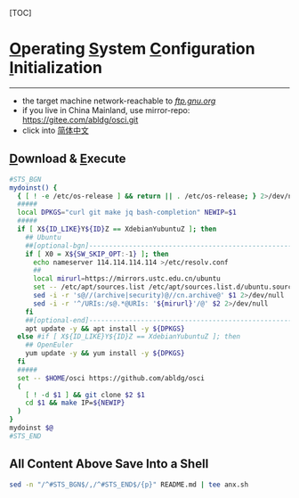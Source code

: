 [TOC]

# <u>O</u>perating <u>S</u>ystem <u>C</u>onfiguration <u>I</u>nitialization
----

- the target machine network-reachable to *[ftp.gnu.org](https://ftp.gnu.org/gnu)*
- if you live in China Mainland, use mirror-repo: <https://gitee.com/abldg/osci.git>
- click into [简体中文](README_zh.md)

## <u>D</u>ownload & <u>E</u>xecute

```bash
#STS_BGN
mydoinst() {
  { [ ! -e /etc/os-release ] && return || . /etc/os-release; } 2>/dev/null
  #####
  local DPKGS="curl git make jq bash-completion" NEWIP=$1
  #####
  if [ X${ID_LIKE}Y${ID}Z == XdebianYubuntuZ ]; then
    ## Ubuntu
    ##[optional-bgn]------------------------------------------------------------
    if [ X0 = X${SW_SKIP_OPT:-1} ]; then
      echo nameserver 114.114.114.114 >/etc/resolv.conf
      ##
      local mirurl=https://mirrors.ustc.edu.cn/ubuntu
      set -- /etc/apt/sources.list /etc/apt/sources.list.d/ubuntu.sources
      sed -i -r 's@//(archive|security)@//cn.archive@' $1 2>/dev/null
      sed -i -r '^/URIs:/s@.*@URIs: '${mirurl}'/@' $2 2>/dev/null
    fi
    ##[optional-end]------------------------------------------------------------
    apt update -y && apt install -y ${DPKGS}
  else #if [ X${ID_LIKE}Y${ID}Z == XdebianYubuntuZ ]; then
    ## OpenEuler
    yum update -y && yum install -y ${DPKGS}
  fi
  #####
  set -- $HOME/osci https://github.com/abldg/osci
  (
    [ ! -d $1 ] && git clone $2 $1
    cd $1 && make IP=${NEWIP}
  )
}
mydoinst $@
#STS_END
```

## All Content Above Save Into a Shell

```bash
sed -n "/^#STS_BGN$/,/^#STS_END$/{p}" README.md | tee anx.sh
```
